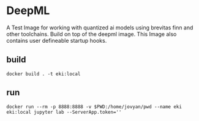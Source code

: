 
# DeepML
A Test Image for working with quantized ai models using brevitas finn and other toolchains. Build on top of the deepml image.
This Image also contains user defineable startup hooks.

## build
```
docker build . -t eki:local
```
## run
```
docker run --rm -p 8888:8888 -v $PWD:/home/jovyan/pwd --name eki eki:local jupyter lab --ServerApp.token=''
```